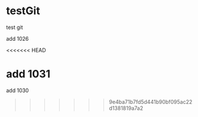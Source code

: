 # testGit
test git

add 1026

<<<<<<< HEAD

add 1031
=======
add 1030
>>>>>>> 9e4ba71b7fd5d441b90bf095ac22d1381819a7a2
